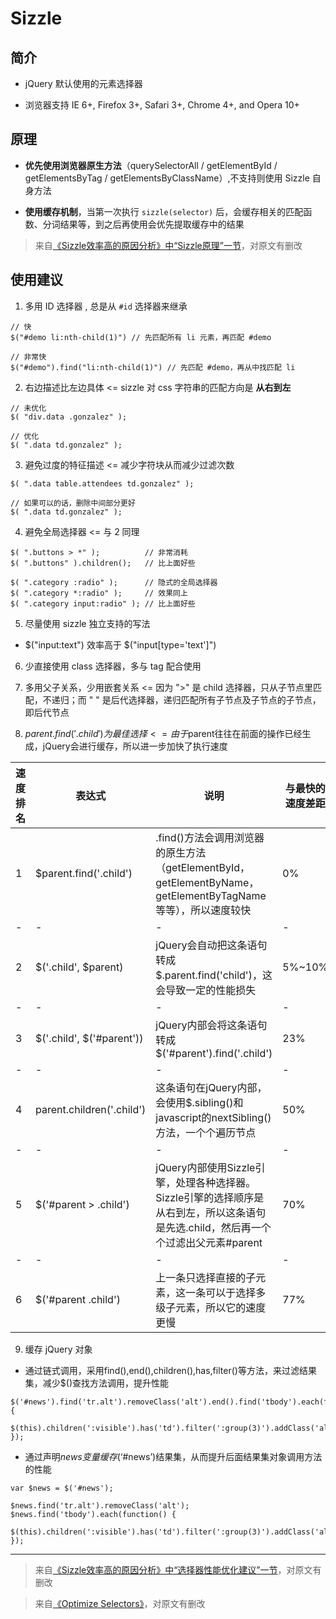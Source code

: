 # Sizzle


## 简介

* jQuery 默认使用的元素选择器

* 浏览器支持 IE 6+, Firefox 3+, Safari 3+, Chrome 4+, and Opera 10+


## 原理

* **优先使用浏览器原生方法**（querySelectorAll / getElementById / getElementsByTag / getElementsByClassName）,不支持则使用 Sizzle 自身方法

* **使用缓存机制**，当第一次执行 `sizzle(selector)` 后，会缓存相关的匹配函数、分词结果等，到之后再使用会优先提取缓存中的结果

> 来自[《Sizzle效率高的原因分析》中“Sizzle原理”一节](http://www.haogongju.net/art/2539481)，对原文有删改


## 使用建议

1. 多用 ID 选择器 , 总是从 `#id` 选择器来继承

  ```
  // 快
  $("#demo li:nth-child(1)") // 先匹配所有 li 元素，再匹配 #demo

  // 非常快
  $("#demo").find("li:nth-child(1)") // 先匹配 #demo，再从中找匹配 li
  ```

2. 右边描述比左边具体 <= sizzle 对 css 字符串的匹配方向是 **从右到左**

  ```
  // 未优化
  $( "div.data .gonzalez" );

  // 优化
  $( ".data td.gonzalez" );
  ```

3. 避免过度的特征描述 <= 减少字符块从而减少过滤次数

  ```
  $( ".data table.attendees td.gonzalez" );

  // 如果可以的话，删除中间部分更好
  $( ".data td.gonzalez" );
  ```

4. 避免全局选择器 <= 与 2 同理

  ```
  $( ".buttons > *" );          // 非常消耗
  $( ".buttons" ).children();   // 比上面好些

  $( ".category :radio" );      // 隐式的全局选择器
  $( ".category *:radio" );     // 效果同上
  $( ".category input:radio" ); // 比上面好些
  ```

5. 尽量使用 sizzle 独立支持的写法

  * $("input:text") 效率高于 $("input[type='text']")

6. 少直接使用 class 选择器，多与 tag 配合使用

7. 多用父子关系，少用嵌套关系 <= 因为 ">" 是 child 选择器，只从子节点里匹配，不递归；而 " " 是后代选择器，递归匹配所有子节点及子节点的子节点，即后代节点

8. $parent.find('.child')为最佳选择 <= 由于$parent往往在前面的操作已经生成，jQuery会进行缓存，所以进一步加快了执行速度

  | 速度排名 | 表达式 | 说明 | 与最快的速度差距 |
  |-|-|-|-|
  | 1 | $parent.find('.child') | .find()方法会调用浏览器的原生方法（getElementById，getElementByName，getElementByTagName等等），所以速度较快 | 0% |
  |-|-|-|-|
  | 2 | $('.child', $parent) | jQuery会自动把这条语句转成$.parent.find('child')，这会导致一定的性能损失 | 5%~10% |
  |-|-|-|-|
  | 3 | $('.child', $('#parent')) | jQuery内部会将这条语句转成$('#parent').find('.child') | 23% |
  |-|-|-|-|
  | 4 | parent.children('.child') | 这条语句在jQuery内部，会使用$.sibling()和javascript的nextSibling()方法，一个个遍历节点 | 50% |
  |-|-|-|-|
  | 5 | $('#parent > .child') |  jQuery内部使用Sizzle引擎，处理各种选择器。Sizzle引擎的选择顺序是从右到左，所以这条语句是先选.child，然后再一个个过滤出父元素#parent | 70% |
  |-|-|-|-|
  | 6 | $('#parent .child') | 上一条只选择直接的子元素，这一条可以于选择多级子元素，所以它的速度更慢 | 77% |

9. 缓存 jQuery 对象

  * 通过链式调用，采用find(),end(),children(),has,filter()等方法，来过滤结果集，减少$()查找方法调用，提升性能

  ```
  $('#news').find('tr.alt').removeClass('alt').end().find('tbody').each(function() {
      $(this).children(':visible').has('td').filter(':group(3)').addClass('alt');
  });
  ```

  * 通过声明$news变量缓存$(‘#news’)结果集，从而提升后面结果集对象调用方法的性能

  ```
  var $news = $('#news');

  $news.find('tr.alt').removeClass('alt');
  $news.find('tbody').each(function() {
      $(this).children(':visible').has('td').filter(':group(3)').addClass('alt');
  });
  ```

___

> 来自[《Sizzle效率高的原因分析》中“选择器性能优化建议”一节](http://www.haogongju.net/art/2539481)，对原文有删改

> 来自[《Optimize Selectors》](http://learn.jquery.com/performance/optimize-selectors/)，对原文有删改
